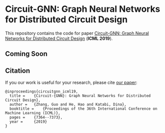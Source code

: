 # Circuit-GNN: Graph Neural Networks for Distributed Circuit Design

This repository contains the code for paper [Circuit-GNN: Graph Neural Networks for Distributed Circuit Design](http://circuit-gnn.csail.mit.edu/) (__ICML 2019__).

## Coming Soon
## Citation
If you our work is useful for your research, please cite [our paper](http://people.csail.mit.edu/hehaodele/projects/ICML2019-CircuitGNN/paper.pdf):
```
@inproceedings{circuitgnn_icml19,
  title = 	 {Circuit-{GNN}: Graph Neural Networks for Distributed Circuit Design},
  author = 	 {Zhang, Guo and He, Hao and Katabi, Dina},
  booktitle = 	 {Proceedings of the 36th International Conference on Machine Learning (ICML)},
  pages = 	 {7364--7373},
  year = 	 {2019}
}
```
